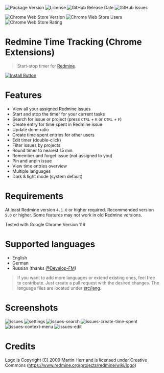 ![Package Version](https://img.shields.io/github/package-json/v/CrawlerCode/redmine-time-tracking)
![License](https://img.shields.io/github/license/CrawlerCode/redmine-time-tracking)
![GitHub Release Date](https://img.shields.io/github/release-date/CrawlerCode/redmine-time-tracking?logo=github)
![GitHub issues](https://img.shields.io/github/issues/CrawlerCode/redmine-time-tracking)

![Chrome Web Store Version](https://img.shields.io/chrome-web-store/v/ldcanhhkffokndenejhafhlkapflgcjg?logo=google-chrome)
![Chrome Web Store Users](https://img.shields.io/chrome-web-store/users/ldcanhhkffokndenejhafhlkapflgcjg)
![Chrome Web Store Rating](https://img.shields.io/chrome-web-store/stars/ldcanhhkffokndenejhafhlkapflgcjg)

# Redmine Time Tracking (Chrome Extensions)

> Start-stop timer for [Redmine](https://www.redmine.org/).

[![Install Button]][Install Link]

[Install Button]: https://img.shields.io/badge/Install-71b500?style=for-the-badge&logoColor=white&logo=DocuSign
[Install Link]: https://chrome.google.com/webstore/detail/redmine-time-tracking/ldcanhhkffokndenejhafhlkapflgcjg "Open in chrome web store"

# Features

- View all your assigned Redmine issues
- Start and stop the timer for your current tasks
- Search for issue or project (press `CTRL` + `K` or `CTRL` + `F`)
- Create entry for time spent in Redmine issue
- Update done ratio
- Create time spent entries for other users
- Edit timer (double-click)
- Filter issues by projects
- Round timer to nearest 15 min
- Remember and forget issue (not assigned to you)
- Pin and unpin issue
- View time entries overview
- Multiple languages
- Dark & light mode (system default)

# Requirements

At least Redmine version `4.1.0` or higher required. Recommended version `5.0` or higher. Some features may not work in old Redmine versions.

Tested with Google Chrome Version 116

# Supported languages

- English
- German
- Russian (thanks [@Develop-FM](https://github.com/Develop-FM))

> If you want to add more languages or extend existing ones, feel free to contribute. Just create a pull request with the desired changes. The language files are located under [src/lang](src/lang).

# Screenshots

![issues](screenshots/issues-dark.png)
![settings](screenshots/settings-dark.png)
![issues-search](screenshots/issues-search-dark.png)
![issues-create-time-spent](screenshots/issues-create-time-spent-dark.png)
![issues-context-menu](screenshots/issues-context-menu-dark.png)
![issues-edit](screenshots/time-dark.png)

# Credits

Logo is Copyright (C) 2009 Martin Herr and is licensed under Creative Commons (https://www.redmine.org/projects/redmine/wiki/logo)

